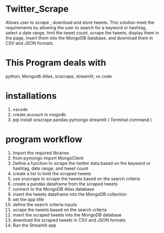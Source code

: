 # Twitter_Scrape
Allows user to scrape , download and store tweets.
This solution meet the requirements by allowing the user to search for a keyword or hashtag, select a date range, limit the tweet count, scrape the tweets, display them in the page, insert them into the MongoDB database, and download them in CSV and JSON formats.

# This Program deals with
python, Mongodb Atlas, snscrape, streamlit, vs code

# installations
1. vscode
2. create account in mogodb
3. pip install snscrape pandas pymongo streamlit ( Terminal command )


# program workflow
1. Import the required libraries
2. from pymongo import MongoClient
3. Define a function to scrape the twitter data based on the keyword or hashtag, date range, and tweet count
4. create a list to hold the scraped tweets
5. use snscrape to scrape the tweets based on the search criteria
6. create a pandas dataframe from the scraped tweets
7. connect to the MongoDB Atlas database
8. insert the tweets dataframe into the MongoDB collection
9. set the app title
10. define the search criteria inputs
11. scrape the tweets based on the search criteria
12. insert the scraped tweets into the MongoDB database
13. download the scraped tweets in CSV and JSON formats
14. Run the Streamlit app
 
